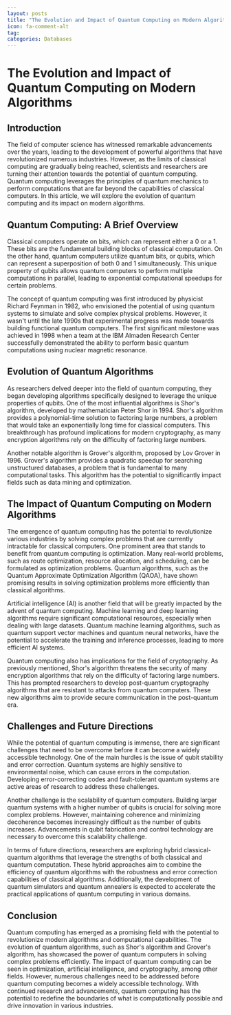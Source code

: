 ```yaml
---
layout: posts
title: "The Evolution and Impact of Quantum Computing on Modern Algorithms"
icon: fa-comment-alt
tag:      
categories: Databases
---
```



# The Evolution and Impact of Quantum Computing on Modern Algorithms

## Introduction

The field of computer science has witnessed remarkable advancements over the years, leading to the development of powerful algorithms that have revolutionized numerous industries. However, as the limits of classical computing are gradually being reached, scientists and researchers are turning their attention towards the potential of quantum computing. Quantum computing leverages the principles of quantum mechanics to perform computations that are far beyond the capabilities of classical computers. In this article, we will explore the evolution of quantum computing and its impact on modern algorithms.

## Quantum Computing: A Brief Overview

Classical computers operate on bits, which can represent either a 0 or a 1. These bits are the fundamental building blocks of classical computation. On the other hand, quantum computers utilize quantum bits, or qubits, which can represent a superposition of both 0 and 1 simultaneously. This unique property of qubits allows quantum computers to perform multiple computations in parallel, leading to exponential computational speedups for certain problems.

The concept of quantum computing was first introduced by physicist Richard Feynman in 1982, who envisioned the potential of using quantum systems to simulate and solve complex physical problems. However, it wasn't until the late 1990s that experimental progress was made towards building functional quantum computers. The first significant milestone was achieved in 1998 when a team at the IBM Almaden Research Center successfully demonstrated the ability to perform basic quantum computations using nuclear magnetic resonance.

## Evolution of Quantum Algorithms

As researchers delved deeper into the field of quantum computing, they began developing algorithms specifically designed to leverage the unique properties of qubits. One of the most influential algorithms is Shor's algorithm, developed by mathematician Peter Shor in 1994. Shor's algorithm provides a polynomial-time solution to factoring large numbers, a problem that would take an exponentially long time for classical computers. This breakthrough has profound implications for modern cryptography, as many encryption algorithms rely on the difficulty of factoring large numbers.

Another notable algorithm is Grover's algorithm, proposed by Lov Grover in 1996. Grover's algorithm provides a quadratic speedup for searching unstructured databases, a problem that is fundamental to many computational tasks. This algorithm has the potential to significantly impact fields such as data mining and optimization.

## The Impact of Quantum Computing on Modern Algorithms

The emergence of quantum computing has the potential to revolutionize various industries by solving complex problems that are currently intractable for classical computers. One prominent area that stands to benefit from quantum computing is optimization. Many real-world problems, such as route optimization, resource allocation, and scheduling, can be formulated as optimization problems. Quantum algorithms, such as the Quantum Approximate Optimization Algorithm (QAOA), have shown promising results in solving optimization problems more efficiently than classical algorithms.

Artificial intelligence (AI) is another field that will be greatly impacted by the advent of quantum computing. Machine learning and deep learning algorithms require significant computational resources, especially when dealing with large datasets. Quantum machine learning algorithms, such as quantum support vector machines and quantum neural networks, have the potential to accelerate the training and inference processes, leading to more efficient AI systems.

Quantum computing also has implications for the field of cryptography. As previously mentioned, Shor's algorithm threatens the security of many encryption algorithms that rely on the difficulty of factoring large numbers. This has prompted researchers to develop post-quantum cryptography algorithms that are resistant to attacks from quantum computers. These new algorithms aim to provide secure communication in the post-quantum era.

## Challenges and Future Directions

While the potential of quantum computing is immense, there are significant challenges that need to be overcome before it can become a widely accessible technology. One of the main hurdles is the issue of qubit stability and error correction. Quantum systems are highly sensitive to environmental noise, which can cause errors in the computation. Developing error-correcting codes and fault-tolerant quantum systems are active areas of research to address these challenges.

Another challenge is the scalability of quantum computers. Building larger quantum systems with a higher number of qubits is crucial for solving more complex problems. However, maintaining coherence and minimizing decoherence becomes increasingly difficult as the number of qubits increases. Advancements in qubit fabrication and control technology are necessary to overcome this scalability challenge.

In terms of future directions, researchers are exploring hybrid classical-quantum algorithms that leverage the strengths of both classical and quantum computation. These hybrid approaches aim to combine the efficiency of quantum algorithms with the robustness and error correction capabilities of classical algorithms. Additionally, the development of quantum simulators and quantum annealers is expected to accelerate the practical applications of quantum computing in various domains.

## Conclusion

Quantum computing has emerged as a promising field with the potential to revolutionize modern algorithms and computational capabilities. The evolution of quantum algorithms, such as Shor's algorithm and Grover's algorithm, has showcased the power of quantum computers in solving complex problems efficiently. The impact of quantum computing can be seen in optimization, artificial intelligence, and cryptography, among other fields. However, numerous challenges need to be addressed before quantum computing becomes a widely accessible technology. With continued research and advancements, quantum computing has the potential to redefine the boundaries of what is computationally possible and drive innovation in various industries.